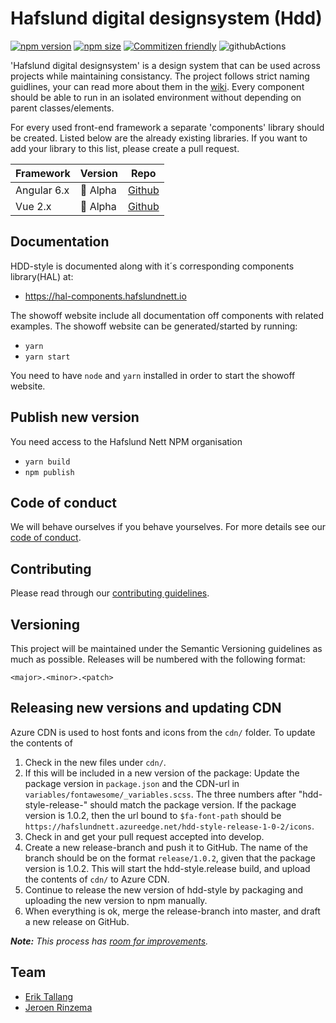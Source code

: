 # Hafslund digital designsystem (Hdd)

[![npm version](https://img.shields.io/npm/v/@hafslundnett/hdd-style.svg)](https://www.npmjs.com/package/@hafslundnett/hdd-style)
[![npm size](https://badgen.net/bundlephobia/minzip/@hafslundnett/hdd-style)](https://bundlephobia.com/result?p=@hafslundnett/hdd-style)
[![Commitizen friendly](https://img.shields.io/badge/commitizen-friendly-brightgreen.svg)](http://commitizen.github.io/cz-cli/)
![githubActions](https://github.com/hafslundnett/hdd-style/workflows/PublishNPM/badge.svg)


'Hafslund digital designsystem' is a design system that can be used across projects while maintaining consistancy. The project follows strict naming guidlines, your can read more about them in the [wiki](https://github.com/hafslundnett/hdd-theme/wiki/Naming-guidelines). Every component should be able to run in an isolated environment without depending on parent classes/elements.

For every used front-end framework a separate 'components' library should be created. Listed below are the already existing libraries. If you want to add your library to this list, please create a pull request.

| Framework     | Version       | Repo          |
| ------------- | ------------- | ------------- |
| Angular 6.x | 🚧 Alpha | [Github](https://github.com/hafslundnett/hdd-ng-components) |
| Vue 2.x | 🚧 Alpha | [Github](https://github.com/hafslundnett/hdd-vue) | 

## Documentation

HDD-style is documented along with it´s corresponding components library(HAL) at: 
- https://hal-components.hafslundnett.io

The showoff website include all documentation off components with related examples. The showoff website can be generated/started by running:

* `yarn`
* `yarn start`

You need to have `node` and `yarn` installed in order to start the showoff website.

## Publish new version
You need access to the Hafslund Nett NPM organisation
* `yarn build`
* `npm publish`

## Code of conduct

We will behave ourselves if you behave yourselves. For more details see our
[code of conduct](./CODE_OF_CONDUCT.md).

## Contributing

Please read through our [contributing guidelines](./CONTRIBUTING.md).

## Versioning

This project will be maintained under the Semantic Versioning guidelines as much as possible. Releases will be numbered
with the following format:

`<major>.<minor>.<patch>`

## Releasing new versions and updating CDN

Azure CDN is used to host fonts and icons from the `cdn/` folder. To update the contents of 

1. Check in the new files under `cdn/`.
2. If this will be included in a new version of the package: Update the package version in `package.json` and the CDN-url in `variables/fontawesome/_variables.scss`. The three numbers after "hdd-style-release-" should match the package version. If the package version is 1.0.2, then the url bound to `$fa-font-path` should be `https://hafslundnett.azureedge.net/hdd-style-release-1-0-2/icons`.
3. Check in and get your pull request accepted into develop.
4. Create a new release-branch and push it to GitHub. The name of the branch should be on the format `release/1.0.2`, given that the package version is 1.0.2. This will start the hdd-style.release build, and upload the contents of `cdn/` to Azure CDN.
5. Continue to release the new version of hdd-style by packaging and uploading the new version to npm manually.
6. When everything is ok, merge the release-branch into master, and draft a new release on GitHub.

_**Note:** This process has [room for improvements](https://github.com/hafslundnett/hdd-style/issues/92)._

## Team

*   [Erik Tallang](https://github.com/eTallang)
*   [Jeroen Rinzema](https://github.com/jeroenrinzema)
